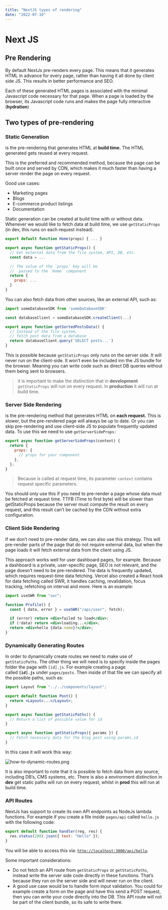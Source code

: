 ```yaml
---
title: "NextJS types of rendering"
date: "2022-07-10"
---
```


# Next JS

## Pre Rendering

By default NextJs pre-renders every page. This means that it generates HTML in advance for every page, rather than having it all done by client side JS. This results in better performance and SEO.

Each of these generated HTML pages is associated with the minimal Javascript code necessary for that page. When a page is loaded by the browser, its Javascript code runs and makes the page fully interactive (**hydration**)

## Two types of pre-rendering

### Static Generation

is the pre-rendering that generates HTML at **build time.** The HTML generated gets reused at every request.

This is the preferred and recommended method, because the page can be built once and served by CDN, which makes it much faster than having a server render the page on every request.

Good use cases:

- Marketing pages
- Blogs
- E-commerce product listings
- Documentation

Static generation can be created at build time with or without data. Whenever we would like to fetch data at build time, we use `getStaticProps` (in dev, this runs on each request instead).

```jsx
export default function Home(props) { ... }

export async function getStaticProps() {
  // Get external data from the file system, API, DB, etc.
  const data = ...

  // The value of the `props` key will be
  //  passed to the `Home` component
  return {
    props: ...
  }
}
```

You can also fetch data from other sources, like an external API, such as:

```jsx
import someDatabaseSDK from 'someDatabaseSDK'

const databaseClient = someDatabaseSDK.createClient(...)

export async function getSortedPostsData() {
  // Instead of the file system,
  // fetch post data from a database
  return databaseClient.query('SELECT posts...')
}
```

This is possible because `getStaticProps` only runs on the server side. It will never run on the client-side. It won’t even be included inn the JS bundle for the browser. Meaning you can write code such as direct DB queries without them being sent to browsers.

> it is important to make the distinction that in **development** `getStaticProps` will run on every request. In **production** it will run at build time.

### Server Side Rendering

is the pre-rendering method that generates HTML on **each request.** This is slower, but the pre-rendered page will always be up to date. Or you can skip pre-rendering and use client-side JS to populate frequently updated data. To use this we need to use `getServerSideProps:`

```jsx
export async function getServerSideProps(context) {
  return {
    props: {
      // props for your component
    },
  };
}
```

> Because is called at request time, its parameter `context` contains request specific parameters.

You should only use this if you need to pre-render a page whose data must be fetched at request time. TTFB (Time to first byte) will be slower than getStaticProps because the server must compute the result on every request, and this result can’t be cached by the CDN without extra configuration.

### Client Side Rendering

If we don’t need to pre-render data, we can also use this strategy. This will pre-render parts of the page that do not require external data, but when the page loads it will fetch external data from the client using JS.

This approach works well for user dashboard pages, for example. Because a dashboard is a private, user-specific page, SEO is not relevant, and the page doesn’t need to be pre-rendered. The data is frequently updated, which requires request-time data fetching. Vercel also created a React hook for data fetching called SWR, it handles caching, revalidation, focus tracking, refetching on interval and more. Here is an example:

```jsx
import useSWR from "swr";

function Profile() {
  const { data, error } = useSWR("/api/user", fetch);

  if (error) return <div>failed to load</div>;
  if (!data) return <div>loading...</div>;
  return <div>hello {data.name}!</div>;
}
```

### Dynamically Generating Routes

In order to dynamically create routes we need to make use of `getStaticPaths`. The other thing we will need is to specify inside the pages folder the page with `[id].js`. For example creating a page called **`[id].js`** under `pages/posts`. Then inside of that file we can specify all the possible paths, such as:

```jsx
import Layout from "../../components/layout";

export default function Post() {
  return <Layout>...</Layout>;
}

export async function getStaticPaths() {
  // Return a list of possible value for id
}

export async function getStaticProps({ params }) {
  // Fetch necessary data for the blog post using params.id
}
```

In this case it will work this way:

![how-to-dynamic-routes.png](/images/posts/how-to-dynamic-routes.png)

It is also important to note that it is possible to fetch data from any source, including DB’s, CMS systems, etc. There is also a environment distinction in **dev** get static paths will run on every request, whilst in **prod** this will run at build time.

### API Routes

NextJs has support to create its own API endpoints as NodeJs lambda functions. For example if you create a file inside `pages/api` called `hello.js` with the following code:

```jsx
export default function handler(req, res) {
  res.status(200).json({ text: "Hello" });
}
```

You will be able to access this via: [`http://localhost:3000/api/hello`](http://localhost:3000/api/hello).

Some important considerations:

- Do not fetch an API route from `getStaticProps` or `getStaticPaths`, instead write the server side code directly in these functions. That’s because they run on the server side and will never run on the client.
- A good use case would be to handle form input validation. You could for example create a form on the page and have this send a POST request, then you can write your code directly into the DB. This API route will not be part of the client bundle, so its safe to write there.
